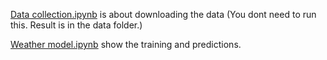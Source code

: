 [Data collection.ipynb](https://github.com/matech96/Deep-Learning-a-gyakorlatban-3-hazi/blob/master/Data%20collection.ipynb) is about downloading the data (You dont need to run this. Result is in the data folder.)

[Weather model.ipynb](https://github.com/matech96/Deep-Learning-a-gyakorlatban-3-hazi/blob/master/Weather%20model.ipynb) show the training and predictions.
